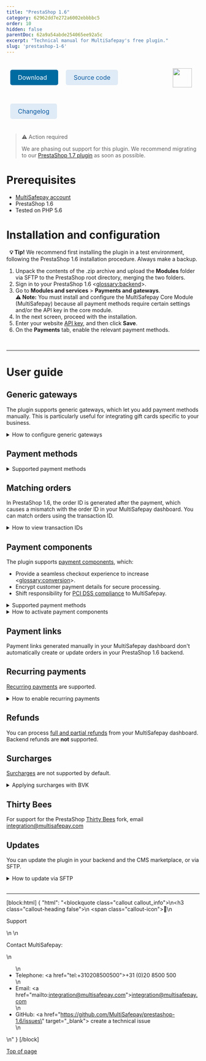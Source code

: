 ```yaml
---
title: "PrestaShop 1.6"
category: 62962dd7e272a6002ebbbbc5
order: 10
hidden: false
parentDoc: 62a9a54abde254065ee92a5c
excerpt: "Technical manual for MultiSafepay's free plugin."
slug: 'prestashop-1-6'
---
```

<img src="https://raw.githubusercontent.com/MultiSafepay/docs/master/static/logo/Plugins/PrestaShop.svg" width="50" align="right" style="margin: 20px; max-height: 75px"/>

<div style="display: flex; flex-wrap: wrap;">

<a class="suggestEdits" style="display: inline-flex; border-radius: 5px; padding: 10px 20px; margin: 10px; font-size: 1rem; background-color: #006ba1; color: #ffffff; text-decoration: none;" href="https://github.com/MultiSafepay/prestashop-1.6/releases/download/3.14.0/Plugin_PrestaShop_1_6_3.14.0.zip" target="_self"><span>Download</span><i class="icon icon-download" style="margin-left: 0.6em;"> </i></a>

<a class="suggestEdits" style="display: inline-flex; border-radius: 5px; padding: 10px 20px; margin: 10px; font-size: 1rem; background-color: #DFEBF6; color: #0a59a1; text-decoration: none;" href="https://github.com/MultiSafepay/prestashop-1.6" target="_blank"><i class="icon-external-link"></i> <span>Source code</span></a>

<a class="suggestEdits" style="display: inline-flex; border-radius: 5px; padding: 10px 20px; margin: 10px; font-size: 1rem; background-color: #DFEBF6; color: #0a59a1; text-decoration: none;" href="https://github.com/MultiSafepay/prestashop-1.6/blob/main/CHANGELOG.md" target="_blank"><span>Changelog</span></a>

</div>

> ⚠️ Action required
>
> We are phasing out support for this plugin. We recommend migrating to our [PrestaShop 1.7 plugin](/docs/prestashop-1-7/) as soon as possible.

# Prerequisites

- [MultiSafepay account](/docs/getting-started-guide/)
- PrestaShop 1.6
- Tested on PHP 5.6

# Installation and configuration

&nbsp; **💡 Tip!** We recommend first installing the plugin in a test environment, following the PrestaShop 1.6 installation procedure. Always make a backup.

1. Unpack the contents of the .zip archive and upload the **Modules** folder via SFTP to the PrestaShop root directory, merging the two folders.
2. Sign in to your PrestaShop 1.6 <<glossary:backend>>.
3. Go to **Modules and services** > **Payments and gateways**.  
    **⚠️ Note:** You must install and configure the MultiSafepay Core Module (MultiSafepay) because all payment methods require certain settings and/or the API key in the core module.
4. In the next screen, proceed with the installation.
5. Enter your website [API key](/docs/sites#site-id-api-key-and-security-code), and then click **Save**.
6. On the **Payments** tab, enable the relevant payment methods.
<br>

---

# User guide

## Generic gateways

The plugin supports generic gateways, which let you add payment methods manually. This is particularly useful for integrating gift cards specific to your business.

<details id="how-to-configure-generic-gateways">
<summary>How to configure generic gateways</summary>
<br>

1. Sign in to your PrestaShop 1.6 <<glossary:backend>>.
2. Go to **Modules and services**.
3. Search for "generic gateway", select gateway 1, 2, or 3, and then click **Install**.
4. In the **Gateway title** field, enter the name of the payment method. 
5. In the **Gateway ID** field, enter the [gateway ID](/reference/gateway-ids).
6. Optionally:
    - Upload the <a href="https://github.com/MultiSafepay/MultiSafepay-icons" target="_blank">payment method logo</a> <i class="fa fa-external-link" style="font-size:12px;color:#8b929e"></i>.
    - Enter minimum and maximum order amounts.
7. Click **Save**. 

✅ &nbsp; Success! The payment method is now active.

</details>

## Payment methods

<details id="supported-payment-methods">
<summary>Supported payment methods</summary>
<br>

- Cards: [All](/docs/card-payments/)
- <<glossary:BNPL>>: All, except Betaal per Maand
- Wallets: [Alipay](/docs/alipay/), [Alipay+](/docs/alipay-plus/), [Apple Pay](/docs/apple-pay/), [PayPal](/docs/paypal/)
- Banking methods:
    - [Bancontact](/docs/bancontact/)
    - [Bank transfer](/docs/bank-transfer/)
    - [Belfius](/docs/belfius/)
    - [CBC/KBC](/docs/cbc-kbc/)
    - [Dotpay](/docs/dotpay/)
    - [EPS](/docs/eps/)
    - [Giropay](/docs/giropay/)
    - [Google Pay](/docs/google-pay/)
    - [iDEAL](/docs/ideal/)
    - [MyBank](/docs/mybank/)
    - [Request to Pay](/docs/request-to-pay/)
    - [Direct debit](/docs/direct-debit/)
    - [Sofort](/docs/sofort/)
- Prepaid cards:
    - Beauty and Wellness gift card
    - Boekenbon
    - Degrotespeelgoedwinkel
    - Fashioncheque
    - Fashion gift card
    - Gezondheidsbon
    - Good4fun
    - Parfumcadeaukaart
    - Paysafecard
    - Sport en Fit
    - VVV gift card
    - Webshop gift card
    - Wijncadeau
    - YourGift

</details>

## Matching orders

In PrestaShop 1.6, the order ID is generated after the payment, which causes a mismatch with the order ID in your MultiSafepay dashboard. You can match orders using the transaction ID. 

<details id="how-to-view-transaction-ids">
<summary>How to view transaction IDs</summary>
<br>

1. Sign in to your PrestaShop 1.6 backend.
2. Go to **Payment** > **Order details**. 

</details>

## Payment components

The plugin supports [payment components](/docs/payment-components/), which:

- Provide a seamless checkout experience to increase <<glossary:conversion>>.
- Encrypt customer payment details for secure processing.
- Shift responsibility for [PCI DSS compliance](/docs/pci-dss/) to MultiSafepay.

<details id="supported-payment-methods">
<summary>Supported payment methods</summary>
<br>

- Cards: Amex, Maestro, Mastercard, and Visa
- <<glossary:BNPL>>: [Pay After Delivery installments](/docs/pay-after-delivery-installments)

</details>

<details id="how-to-activate-payment-components">
<summary>How to activate payment components</summary>
<br>

1. Sign in to your PrestaShop 1.6 backend.
2. Go to **Modules and services**
3. Select the relevant payment methods.
4. Set the **Use Payment component** toggle to **Yes**.
5. Click **Save**.

💬 Support: If you're new to accepting card payments, email a request to activate them to <risk@multisafepay.com>

</details>

## Payment links

Payment links generated manually in your MultiSafepay dashboard don't automatically create or update orders in your PrestaShop 1.6 backend.

## Recurring payments

[Recurring payments](/docs/recurring-payments) are supported.

<details id="how-to-enable-recurring-payments">
<summary>How to enable recurring payments</summary>
<br>

1. Sign in to your PrestaShop 1.6 backend. 
2. Go to **Modules and services** > **Modules and services** 
3. Select either the bundled card payments <<glossary:gateway>>, **or** select specific card.
4. Click **Configure**.
5. Set the **Tokenization** field to **Yes**.
6. Click **Save**.

</details>

## Refunds

You can process [full and partial refunds](/docs/refund-payments/) from your MultiSafepay dashboard.  
Backend refunds are **not** supported.

## Surcharges

[Surcharges](/docs/surcharges/) are not supported by default.

<details id="applying-surcharges-with-bvk">
<summary>Applying surcharges with BVK</summary>
<br>

To apply a surcharge or payment fee to a payment method, you can use the third-party <a href="https://www.bvkyazilim.com/cart/prestashop-modules" target="_blank">BVK</a> <i class="fa fa-external-link" style="font-size:12px;color:#8b929e"></i> package.

The Integration Team will do their best to support you with installing BVK, but bear in mind that it is a third-party package. We can't guarantee perfect compatibility.

> ⚠️ **Attention Dutch merchants** 
> We strongly recommend **not** applying surcharges to <<glossary:BNPL>> methods. This is now considered providing credit under the Wet op het consumentenkrediet and article 7:57 of the Burgerlijk Wetboek, and requires a permit from the Authority for Financial Markets (AFM).

</details>

## Thirty Bees

For support for the PrestaShop <a href="https://thirtybees.com/blog/what-is-thirty-bees" target="_blank">Thirty Bees</a> <i class="fa fa-external-link" style="font-size:12px;color:#8b929e"></i> fork, email <integration@multisafepay.com>

## Updates

You can update the plugin in your backend and the CMS marketplace, or via SFTP.

<details id="how-to-update-via-sftp">
<summary>How to update via SFTP</summary>
<br>

&nbsp; **💡 Tip!** Make sure you have a backup of your production environment, and that you test the plugin in a staging environment.

1. Download the plugin again above.
2. Follow the Installation and configuration instructions from step 2.

</details>
<br>

---

[block:html]
{
  "html": "<blockquote class=\"callout callout_info\">\n<h3 class=\"callout-heading false\">\n        <span class=\"callout-icon\">💬</span>\n        <p>Support</p>\n    </h3>\n  <p>Contact MultiSafepay:</p>\n  <ul>\n    <li>Telephone: <a href=\"tel:+310208500500\">+31 (0)20 8500 500</a></li>\n    <li>Email: <a href=\"mailto:integration@multisafepay.com\">integration@multisafepay.com</a></li>\n    <li>GitHub: <a href=\"https://github.com/MultiSafepay/prestashop-1.6/issues\" target=\"_blank\"> create a technical issue</a></li>\n  </ul>  \n</blockquote>"
}
[/block]

[Top of page](#)